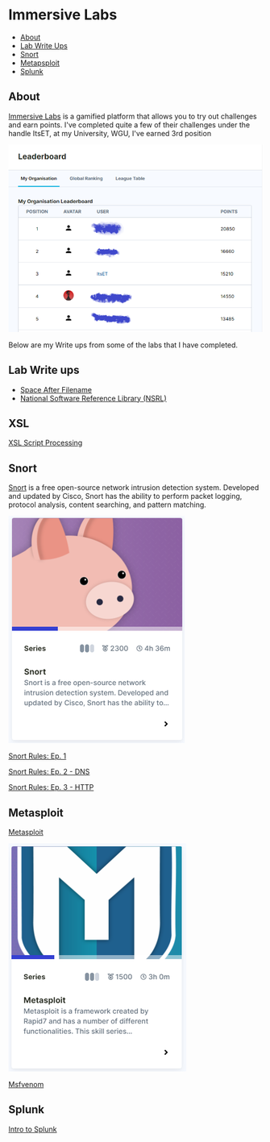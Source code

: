 # Immersive Labs

* [About](#about)
* [Lab Write Ups](#Lab-Write-ups)
* [Snort](#snort)
* [Metapsploit](#metasploit)
* [Splunk](#splunk)

## About

[Immersive Labs](https://www.immersivelabs.com/) is a gamified platform that allows you to try out challenges and earn points. 
I've completed quite a few of their challenges under the handle ItsET, at my University, WGU, I've earned 3rd position 

![Immersive Labs Leader Board](./images/ILLeaderboard.png)

Below are my Write ups from some of the labs that I have completed.

## Lab Write ups 

- [Space After Filename](./SpaceAfterFilename.md)
- [National Software Reference Library (NSRL)](ImmersiveLabs\NationalSoftwareReferenceLibrary.md)

## XSL
[XSL Script Processing](./XSLScriptProcessing.md)

## Snort

[Snort](https://immersivelabs.online/browse/category/defensive/snort) is a free open-source network intrusion detection system. Developed and updated by Cisco, Snort has the ability to perform packet logging, protocol analysis, content searching, and pattern matching.

![Snort card](./images/SnortLabs.PNG)

[Snort Rules: Ep. 1](./SnortRulesEp1.md)

[Snort Rules: Ep. 2 - DNS](./SnortRulesEp2.md)

[Snort Rules: Ep. 3 - HTTP](./SnortRulesEp2.md)

## Metasploit

[Metasploit](https://immersivelabs.online/browse/category/infrastructure-hacking/metasploit?category=offensive)

![Metaploit card](./images/MetasploitLabs.PNG)

[Msfvenom](./Msfvenom.md)

## Splunk

[Intro to Splunk](./IntroToSplunk.md) 
